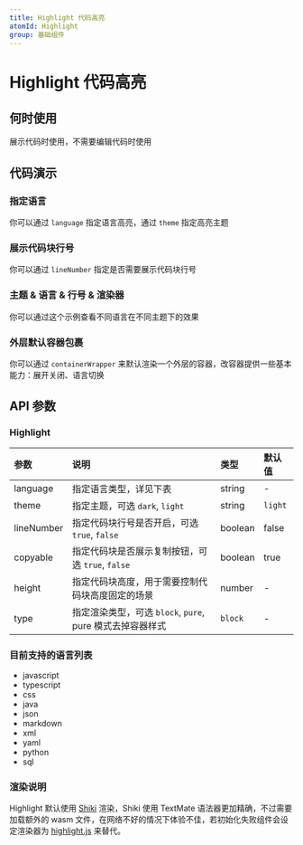 ```yaml
---
title: Highlight 代码高亮
atomId: Highlight
group: 基础组件
---
```


# Highlight 代码高亮

## 何时使用

展示代码时使用，不需要编辑代码时使用

## 代码演示

### 指定语言

你可以通过 `language` 指定语言高亮，通过 `theme` 指定高亮主题

<code src="./demos/basic.tsx" ></code>

### 展示代码块行号

你可以通过 `lineNumber` 指定是否需要展示代码块行号

<code src="./demos/lineNumber.tsx" ></code>

### 主题 & 语言 & 行号 & 渲染器

你可以通过这个示例查看不同语言在不同主题下的效果

<code src="./demos/theme.tsx" ></code>

### 外层默认容器包裹

你可以通过 `containerWrapper` 来默认渲染一个外层的容器，改容器提供一些基本能力：展开关闭、语言切换

<code src="./demos/wrapper.tsx" ></code>

## API 参数

### Highlight

| 参数       | 说明                                                      | 类型    | 默认值  |
| :--------- | :-------------------------------------------------------- | :------ | :------ |
| language   | 指定语言类型，详见下表                                    | string  | -       |
| theme      | 指定主题，可选 `dark`, `light`                            | string  | `light` |
| lineNumber | 指定代码块行号是否开启，可选 `true`, `false`              | boolean | false   |
| copyable   | 指定代码块是否展示复制按钮，可选 `true`, `false`          | boolean | true    |
| height     | 指定代码块高度，用于需要控制代码块高度固定的场景          | number  | -       |
| type       | 指定渲染类型，可选 `block`, `pure`, pure 模式去掉容器样式 | `block` | -       |

### 目前支持的语言列表

- javascript
- typescript
- css
- java
- json
- markdown
- xml
- yaml
- python
- sql

### 渲染说明

Highlight 默认使用 [Shiki](https://github.com/shikijs/shiki) 渲染，Shiki 使用 TextMate 语法器更加精确，不过需要加载额外的 wasm 文件，在网络不好的情况下体验不佳，若初始化失败组件会设定渲染器为 [highlight.js](https://highlightjs.org/) 来替代。
